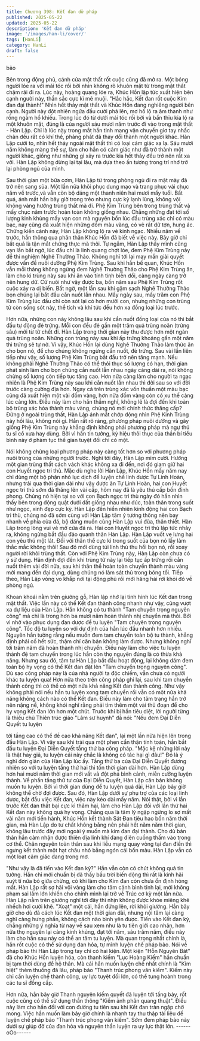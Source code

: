 ```yaml
---
title: Chương 398: Kết đan dữ pháp
published: 2025-05-22
updated: 2025-05-22
description: 'Kết đan dữ pháp'
image: '/images/han-li/cover/'
tags: [HanLi]
category: HanLi
draft: false
---
```


bảo

Bên trong động phủ, cánh cửa mật thất rốt cuộc cũng đã mở ra.
Một bóng người lóe ra với mái tóc rối bời nhìn không rõ khuôn
mặt từ trong mật thất chậm rãi đi ra.
Lúc này, hoàng quang lóe ra, Khúc Hồn lập tức xuất hiện bên
cạnh người này, thần sắc cực kì mê muội.
"Hắc hắc, Kết đan rốt cuộc Kim đan đại thành!" Nhìn hết thảy mật
thất và Khúc Hồn đang nghiêng người bên cạnh. Người này đột
nhiên ngửa đầu cười phá lên, mơ hồ lộ ra âm thanh như rồng
ngâm hổ khiếu.
Trong lúc đó từ dưới mái tóc rối bời và bẩn thỉu kia lộ ra một
khuôn mặt, đúng là của người sáu mươi năm trước đi vào trong
mật thất - Hàn Lập.
Chỉ là lúc này trong mắt hắn tinh mang vận chuyển giơ tay nhấc
chân đều rất có khí thế, phảng phất đã thay đổi thành một người
khác.
Hàn Lập cười to, nhìn hết thảy ngoài mật thất thì có loại cảm giác
xa lạ.
Sáu mươi năm không màng thế sự, làm cho hắn có cảm giác như
đã trở thành một người khác, giống như những gì xảy ra trước kia
hết thảy đều trở nên rất xa vời.
Hàn Lập không dừng lại tại lâu, mà dựa theo ấn tượng trong trí
nhớ trở lại phòng ngủ của mình.

Sau thời gian một bữa cơm, Hàn Lập từ trong phòng ngủ đi ra
mặt mày đã trở nên sang sủa. Một lần nữa khôi phục dung mạo
và trang phục vài chục năm về trước,và vẫn còn bộ dáng một
thanh niên hai mươi mấy tuổi.
Bất quá, ánh mắt hắn bây giờ trong trẻo nhưng cực kỳ lạnh lùng,
không vội không vàng hướng trùng thất mà đi.
Phệ Kim Trùng bên trong trùng thất và mấy chục năm trước hoàn
toàn không giống nhau.
Chẳng những đạt tới số lượng kinh khủng mấy vạn con mà
nguyên bổn lúc đầu trùng xác chỉ có màu bạc, nay cũng đã xuất
hiện những đốm màu vàng, có vẻ rất dữ tợn, hung ác.
Chứng kiến cảnh này, Hàn Lập không lộ ra vẻ kinh ngạc.
Nhiều năm về trước, hắn thông qua phân thân Khúc Hồn đã biết
về việc này. Bây giờ chỉ bất quá là tận mắt chứng thực mà thôi.
Tự ngẫm, Hàn Lập thấy mình cũng vạn lần bất ngờ, lúc đầu chỉ là
linh quang chợt lóe, đem Phệ Kim Trùng này để thí nghiệm Nghê
Thường Thảo. Không nghĩ tới lại may mắn giải quyết được vấn
đề nuôi dưỡng Phệ Kim Trùng.
Sau khi hắn bế quan, Khúc Hồn vẫn mỗi tháng không ngừng đem
Nghê Thường Thảo cho Phệ Kim Trùng ăn, làm cho kì trùng này
sau khi ăn vào tính tình biến đổi, càng ngày càng trở nên hung
dữ.
Cứ nuôi như vậy được ba, bốn năm sau Phệ Kim Trùng rốt cuộc
xảy ra dị biến.
Bất ngờ, một lần sau khi gặm sạch Nghê Thường Thảo bọn
chúng lại bắt đầu cắn nuốt lẫn nhau.
Mấy ngày sau, mấy trăm con Phệ Kim Trùng lúc đầu chỉ còn sót
lại có hơn mười con, nhưng những con trùng tử còn sống sót này,
thể tích và khí tức đều hơn xa đồng loại lúc trước.

Hơn nữa, những con này không lâu sau khi cắn nuốt đồng loại
của nó thì bắt đầu tự động đẻ trứng. Mỗi con đều đẻ gần một trăm
quả trùng noãn (trứng sâu) mới từ từ chết đi.
Hàn Lập trong thời gian này thu được hơn một ngàn quả trùng
noãn.
Những con trùng này sau khi ấp trứng khoảng gần một năm thì
trứng sẽ tự nở.
Vì vậy, Khúc Hồn lại dùng Nghê Thường Thảo làm thức ăn cho
bọn nó, để cho chúng không ngừng cắn nuốt, đẻ trứng.
Sau vài lần liên tiếp như vậy, số lượng Phệ Kim Trùng bắt đầu trở
nên tăng mạnh.
Nếu không phải Nghê Thường Thảo có thể thôi thục số lượng có
hạn, thời gian phát sinh làm cho bọn chúng cắn nuốt lẫn nhau
ngày càng dài ra, nói không chừng số lượng còn tiếp tục tăng
cao.
Hơn nữa càng làm cho người ta ngạc nhiên là Phệ Kim Trùng này
sau khi cắn nuốt lẫn nhau thì đời sau so với đời trước càng
cường địa hơn. Ngay cả trên trùng xác vốn thuần một màu bạc
cũng đã xuất hiện một vài đốm vàng, hơn nữa đốm vàng còn có
xu thế càng lúc càng lớn.
Điều này làm cho hắn thầm nghĩ, không lẽ là đợi đến khi toàn bộ
trùng xác hóa thành màu vàng, chúng nó mới chính thức thăng
cấp?
Đứng ở ngoài trùng thất, Hàn Lập ánh mắt chớp động nhìn Phệ
Kinh Trùng này hồi lâu, không nói gì.
Hắn rất rõ ràng, phương pháp nuôi dưỡng và gây giống Phệ Kim
Trùng này khẳng định không phải phương pháp mà ngự thú tu sĩ
cổ xưa hay dùng.
Bởi vì hắn tin tưởng, kỳ hiệu thôi thục của thần bí tiểu bình này ở
phàm tục thế gian tuyệt đối chỉ có một.

Nói không chừng loại phương pháp này càng tốt hơn so với
phương pháp nuôi trùng của những người trước.
Nghĩ tới đây, Hàn Lập mỉm cười. Hướng một gian trùng thất cách
vách khác không xa đi đến, nơi đó giam giữ hai con Huyết ngọc tri
thù.
Mặc dù nghe lời Hàn Lập, Khúc Hồn mấy năm nay chỉ dùng một
bộ phận nhỏ lục dịch để luyện chế linh dược Tự Linh Hoàn,
nhưng trải qua thời gian dài như vậy được ăn Tự Linh Hoàn, hai
con Huyết ngọc tri thù sớm đã thăng lên vài cấp, hôm nay đã là
yêu thú cấp bốn đỉnh phong.
Chúng nó hiện tại so với con Bạch ngọc tri thù ngày đó hắn nhìn
thấy bên trong động quật dưới đất giống nhau như đúc, toàn thân
trong suốt như ngọc, xinh đẹp cực kỳ.
Hàn Lập đến hiển nhiên kinh động hai con Bạch tri thù, chúng nó
đã sớm cùng với Hàn Lập tâm ý tương thông nên bay nhanh về
phía cửa đá, bộ dáng muốn cùng Hàn Lập vui đùa, thân thiết.
Hàn Lâp trong lòng vui vẻ mở cửa đá ra. Hai con Huyết ngọc tri
thù lập tức nhảy ra, không ngừng bắt đầu đảo quanh thân Hàn
Lập.
Hàn Lập vuốt ve lưng hai con yêu thú một lát. Đối với thân thể
cực kì trong suốt của bọn nó lấy làm thắc mắc không thôi! Sau đó
mới dùng túi linh thú thu hồi bọn nó, rồi xoay người rời khỏi trùng
thất.
Còn với Phệ Kim Trùng này, Hàn Lập còn chưa có ý sử dụng.
Hăn định đợi đến khi trùng tử này lại tiếp tục ấp trứng rồi cắn nuốt
thêm vài đời nữa, sau khi thân thể hoàn toàn chuyển thành màu
vàng mới mang đến đại dụng, dùng chúng nó làm sát thủ trong
bóng tối.
Tiếp theo, Hàn Lập vòng vo khắp nơi tại động phủ rồi mới hăng
hái rời khỏi đó về phòng ngủ.

Khoan khoái nằm trên giường gỗ, Hàn lập nhớ lại tình hình lúc
Kết đan trong mật thất.
Việc lần này có thể Kết đan thành công nhanh như vậy, cũng vượt
xa dự liệu của Hàn Lập.
Hắn không có tu thành "Tam chuyển trọng nguyên công" mà chỉ là
trong hơn ba mươi năm hoàn thành nhị chuyển mà thôi.
Bởi vì nhờ vào phục dụng đan dược để tu luyên "Tam chuyên
trọng nguyên công". Tốc độ tu luyện so với dự định của hắn lúc
đầu nhanh hơn nhiều.
Nguyên hắn tưởng rằng nếu muốn đem tam chuyển toàn bộ tu
thành, khẳng định phải cố hết sức, thậm chí căn bản không làm
được.
Nhưng không nghĩ tới trăm năm đã hoàn thành nhị chuyển. Điều
này làm cho việc tu luyện thành đệ tam chuyển trong lúc hắn còn
thọ nguyên đúng là có thừa khả năng.
Nhưng sau đó, tâm tư Hàn Lập bắt đầu hoạt động, lại không dám
đem toàn bộ hy vọng có thể Kết đan đặt lên "Tam chuyển trọng
nguyên công".
Dù sao công pháp này là của nhà người ta độc chiếm, vẫn chưa
có người khác tu luyện qua!
Hơn nữa theo trên công pháp ghi lại, sau khi tam chuyển thành
công thì có thể có một nửa khả năng Kết đan thành công. Như
vậy không phải nói nếu hắn tu luyện xong tam chuyển rồi vẫn có
một nửa khả năng không cách nào có thể Kết đan.
Điều này làm cho tâm trạng hắn trở nên nặng nề, không khỏi nghĩ
rằng phải tìm thêm một vài thủ đoạn để cho hy vọng Kết đan lớn
hơn một chút.
Trước khi bị hắn tiêu diệt, lời người từng là thiếu chủ Thiên trúc
giáo "Lâm sư huynh" đã nói: "Nếu đem Đại Diễn Quyết tu luyện

tới tầng cao có thể đề cao khả năng Kết đan", lại một lần nữa hiện
lên trong đầu Hàn Lập.
Vì vậy sau khi trải qua một phen cẩn thận tính toán, hắn bắt đầu
tu luyện Đại Diễn Quyết tầng thứ ba công pháp.
"Mặc kệ những lời này là thật hay giả, tu luyện cái này chắc là
không có tác hại gì đâu!" Đó là ý nghĩ đơn giản của Hàn Lập lúc
ấy.
Tầng thứ ba của Đại Diễn Quyết đương nhiên so với tu luyện
tầng thứ hai thi tốn thời gian dài hơn.
Hàn Lập dùng hơn hai mươi năm thời gian mới vất vả đột phá
bình cảnh, miễn cưỡng luyện thành.
Về phần tầng thứ tư của Đại Diễn Quyết, Hàn Lập căn bản không
muốn tu luyện.
Bởi vì thời gian dùng để tu luyện quá dài, Hàn Lập bây giờ không
thể chờ đợi được.
Sau đó, Hàn Lập dưới sự phụ trợ của các loại linh dược, bắt đầu
việc Kết đan, việc này kéo dài mấy năm.
Nói thật, bởi vì lần trước Kết đan thất bại cực kì thảm hại, làm cho
Hàn Lập đối với lần thứ hai Kết đan này không quá hy vọng.
Chẳng qua là tâm lý ngập ngừng lo sợ mất vài năm mới tiến
hành, Khúc Hồn kết thành Sát Đan tiêu hao bốn năm thời gian,
mà Hàn Lập do tư chất không bằng nên phải hết năm năm thời
gian, không lâu trước đây mới ngoài ý muốn mà kim đan đại
thành.
Cho dù bản thân hắn cảm nhận được thiên địa linh khí đang điên
cuồng thấm vào trong cơ thể. Chân nguyên toàn thân sau khi liều
mạng quay vòng tại đan điền thì ngưng kết thành một hạt châu
nhỏ bằng ngón cái bốn màu. Hàn Lập vẫn có một loạt cảm giác
đang trong mơ.

"Như vậy là đã tiến vào Kết đan kỳ?" Hắn vẫn còn có chút không
quá tin tưởng.
Hắn chỉ mới chuẩn bị đã thấy bầu trời biến động thì rất là kinh hãi
suýt tí nữa bỏ giữa chừng, có khi làm cho Kim đan còn chưa ổn
định hỏng mất.
Hàn Lập rất sợ hãi vội vàng làm cho tâm cảnh bình tĩnh lại, mới
không phạm sai lầm lớn khiến cho chính mình lại trở về Trúc cơ
kỳ một lần nữa.
Hàn Lập nằm trên giường nghĩ tới đây thì nhịn không được khóe
miêng khẽ nhếch hơi cười khẽ.
"Xoạt" một cái, hắn đứng lên, rời khỏi giường.
Hắn bây giờ cho dù đã cách lúc Kết đan một thời gian dài, nhưng
nội tâm lại càng nghĩ càng hưng phấn, không cách nào bình yên
được.
Tiến vào Kết đan kỳ, chẳng những ý nghĩa từ nay về sau xem như
là tu tiên giới cao nhân, hơn nữa thọ nguyên lại càng kinh khủng,
đạt tới năm, sáu trăm năm, điều này làm cho hắn sau này có thể
an tâm tu luyện.
Mà quan trọng nhất chính là, hắn rốt cuộc có thể sử dụng đan
hỏa, tự mình luyện chế pháp bảo.
Nói về pháp bảo thì Hàn Lập trong tay chỉ có hai kiện.
Một kiện "Hỗn Nguyên Bát" đã cho Khúc Hồn luyện hóa, còn
thanh kiếm "Lục Hoàng Kiếm" hắn chuẩn bị tạm thời dùng để hộ
thân.
Mà cái hắn muốn luyện chế nhất chính là "Kim hiệt" thèm thuồng
đã lâu, pháp bảo "Thanh trúc phong vân kiếm".
Kiếm này chỉ cần luyện chế thành công, uy lực tuyệt đối lớn, có
thể tung hoành trong các tu sĩ đồng cấp.

Hơn nữa, hắn bây giờ Thanh nguyên kiếm quyết đã luyện tới tầng
bảy, rốt cuộc cũng có thể sử dụng thần thông "Kiếm ảnh phân
quang thuật".
Điều này làm cho hắn đối với con đường tu tiên sau khi Kết đan
tràn ngập chờ mong.
Việc hắn muốn làm bây giờ chính là nhanh tay thu thập tài liệu để
luyện chế pháp bảo "Thanh trúc phong vân kiếm". Sớm đem pháp
bảo này dưới sự giúp đỡ của đan hỏa và nguyên thần luyện ra uy
lực thật lớn.
------oOo------
